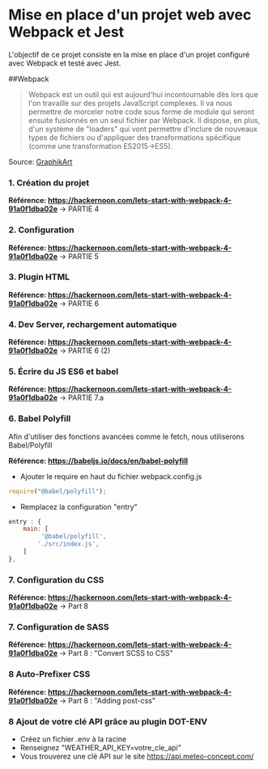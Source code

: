# Mise en place d'un projet web avec Webpack et Jest

L'objectif de ce projet consiste en la mise en place d'un projet configuré avec Webpack et testé avec Jest.

##Webpack

> Webpack est un outil qui est aujourd'hui incontournable dès lors que l'on travaille sur des projets JavaScript complexes. Il va nous permettre de morceler notre code sous forme de module qui seront ensuite fusionnés en un seul fichier par Webpack. Il dispose, en plus, d'un système de "loaders" qui vont permettre d'inclure de nouveaux types de fichiers ou d'appliquer des transformations spécifique (comme une transformation ES2015->ES5).

Source: [GraphikArt](https://www.grafikart.fr/formations/webpack "GraphikArt")

### 1. Création du projet 

**Référence: https://hackernoon.com/lets-start-with-webpack-4-91a0f1dba02e**
-> PARTIE 4

### 2. Configuration

**Référence: https://hackernoon.com/lets-start-with-webpack-4-91a0f1dba02e**
-> PARTIE 5 


### 3. Plugin HTML

**Référence: https://hackernoon.com/lets-start-with-webpack-4-91a0f1dba02e**
-> PARTIE 6


### 4. Dev Server, rechargement automatique

**Référence: https://hackernoon.com/lets-start-with-webpack-4-91a0f1dba02e**
-> PARTIE 6 (2)


### 5. Écrire du JS ES6 et babel

**Référence: https://hackernoon.com/lets-start-with-webpack-4-91a0f1dba02e**
-> PARTIE 7.a


### 6. Babel Polyfill

Afin d'utiliser des fonctions avancées comme le fetch, nous utiliserons Babel/Polyfill

**Référence: https://babeljs.io/docs/en/babel-polyfill**

- Ajouter le require en haut du fichier webpack.config.js
```javascript 
require("@babel/polyfill");
```

- Remplacez la configuration "entry"

```javascript 
entry : {
	main: [
		 '@babel/polyfill',
		'./src/index.js',
	]
},
```


### 7. Configuration du CSS

**Référence: https://hackernoon.com/lets-start-with-webpack-4-91a0f1dba02e**
-> Part 8


### 7. Configuration de SASS

**Référence: https://hackernoon.com/lets-start-with-webpack-4-91a0f1dba02e**
-> Part 8 : "Convert SCSS to CSS"


### 8 Auto-Prefixer CSS

**Référence: https://hackernoon.com/lets-start-with-webpack-4-91a0f1dba02e**
-> Part 8 : "Adding post-css"

### 8 Ajout de votre clé API grâce au plugin DOT-ENV 

- Créez un fichier .env à la racine
- Renseignez "WEATHER_API_KEY=votre_cle_api"
- Vous trouverez une clé API sur le site https://api.meteo-concept.com/


